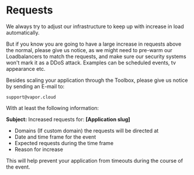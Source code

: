 # Requests

We always try to adjust our infrastructure to keep up with increase in load automatically.

But if you know you are going to have a large increase in requests above the normal, please give us notice, as we might need to pre-warm our Loadbalancers to match the requests, and make sure our security systems won't mark it as a DDoS attack. Examples can be scheduled events, tv appearance etc.

Besides scaling your application through the Toolbox, please give us notice by sending an E-mail to:

`support@vapor.cloud`

With at least the following information:

**Subject:** Increased requests for: **[Application slug]**

- Domains (If custom domain) the requests will be directed at
- Date and time frame for the event
- Expected requests during the time frame
- Reason for increase

This will help prevent your application from timeouts during the course of the event.
